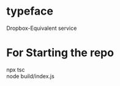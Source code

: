 # typeface
Dropbox-Equivalent service

# For Starting the repo
npx tsc                
node build/index.js 